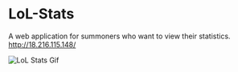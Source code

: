 # LoL-Stats
A web application for summoners who want to view their statistics.
http://18.216.115.148/

![LoL Stats Gif](https://media.giphy.com/media/fnjy2EOkjiIZMzbt1h/giphy.gif)

